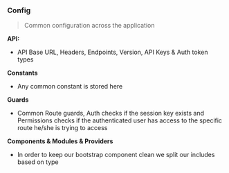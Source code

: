 ### Config

> Common configuration across the application

**API:**
  - API Base URL, Headers, Endpoints, Version, API Keys & Auth token types

**Constants**
  - Any common constant is stored here

**Guards**
  - Common Route guards, Auth checks if the session key exists and Permissions checks if the authenticated user has access to the specific route he/she is trying to access

**Components & Modules & Providers**
  - In order to keep our bootstrap component clean we split our includes based on type

